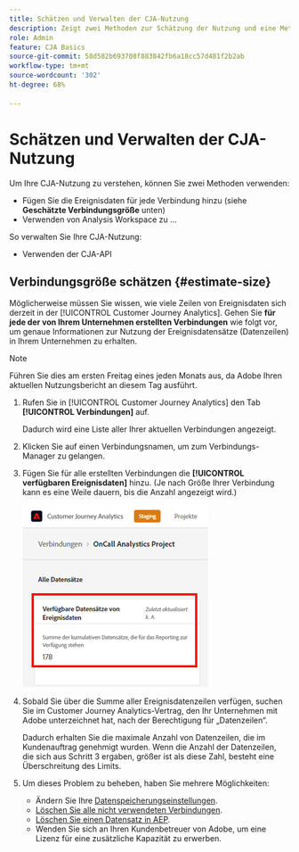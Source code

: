 ```yaml
---
title: Schätzen und Verwalten der CJA-Nutzung
description: Zeigt zwei Methoden zur Schätzung der Nutzung und eine Methode zu ihrer Verwaltung an.
role: Admin
feature: CJA Basics
source-git-commit: 58d582b693708f883842fb6a18cc57d481f2b2ab
workflow-type: tm+mt
source-wordcount: '302'
ht-degree: 68%

---
```



# Schätzen und Verwalten der CJA-Nutzung

Um Ihre CJA-Nutzung zu verstehen, können Sie zwei Methoden verwenden:

* Fügen Sie die Ereignisdaten für jede Verbindung hinzu (siehe **Geschätzte Verbindungsgröße** unten)
* Verwenden von Analysis Workspace zu ...

So verwalten Sie Ihre CJA-Nutzung:

* Verwenden der CJA-API

## Verbindungsgröße schätzen {#estimate-size}

Möglicherweise müssen Sie wissen, wie viele Zeilen von Ereignisdaten sich derzeit in der [!UICONTROL Customer Journey Analytics]. Gehen Sie **für jede der von Ihrem Unternehmen erstellten Verbindungen** wie folgt vor, um genaue Informationen zur Nutzung der Ereignisdatensätze (Datenzeilen) in Ihrem Unternehmen zu erhalten.

>[!NOTE]
>
>Führen Sie dies am ersten Freitag eines jeden Monats aus, da Adobe Ihren aktuellen Nutzungsbericht an diesem Tag ausführt.

1. Rufen Sie in [!UICONTROL Customer Journey Analytics] den Tab **[!UICONTROL Verbindungen]** auf.

   Dadurch wird eine Liste aller Ihrer aktuellen Verbindungen angezeigt.

1. Klicken Sie auf einen Verbindungsnamen, um zum Verbindungs-Manager zu gelangen.

1. Fügen Sie für alle erstellten Verbindungen die **[!UICONTROL verfügbaren Ereignisdaten]** hinzu. (Je nach Größe Ihrer Verbindung kann es eine Weile dauern, bis die Anzahl angezeigt wird.)

   ![Ereignisdaten](assets/event-data.png)

1. Sobald Sie über die Summe aller Ereignisdatenzeilen verfügen, suchen Sie im Customer Journey Analytics-Vertrag, den Ihr Unternehmen mit Adobe unterzeichnet hat, nach der Berechtigung für „Datenzeilen“.

   Dadurch erhalten Sie die maximale Anzahl von Datenzeilen, die im Kundenauftrag genehmigt wurden. Wenn die Anzahl der Datenzeilen, die sich aus Schritt 3 ergaben, größer ist als diese Zahl, besteht eine Überschreitung des Limits.

1. Um dieses Problem zu beheben, haben Sie mehrere Möglichkeiten:

   * Ändern Sie Ihre [Datenspeicherungseinstellungen](https://experienceleague.adobe.com/docs/analytics-platform/using/cja-connections/manage-connections.html?lang=de#set-rolling-window-for-connection-data-retention).
   * [Löschen Sie alle nicht verwendeten Verbindungen](https://experienceleague.adobe.com/docs/analytics-platform/using/cja-overview/cja-faq.html?lang=de#implications-of-deleting-data-components).
   * [Löschen Sie einen Datensatz in AEP](https://experienceleague.adobe.com/docs/analytics-platform/using/cja-overview/cja-faq.html?lang=de#implications-of-deleting-data-components).
   * Wenden Sie sich an Ihren Kundenbetreuer von Adobe, um eine Lizenz für eine zusätzliche Kapazität zu erwerben.
